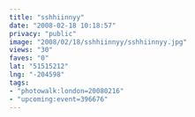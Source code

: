 ```yaml
---
title: "sshhiinnyy"
date: "2008-02-18 10:18:57"
privacy: "public"
image: "2008/02/18/sshhiinnyy/sshhiinnyy.jpg"
views: "30"
faves: "0"
lat: "51515212"
lng: "-204598"
tags:
- "photowalk:london=20080216"
- "upcoming:event=396676"
---
```


